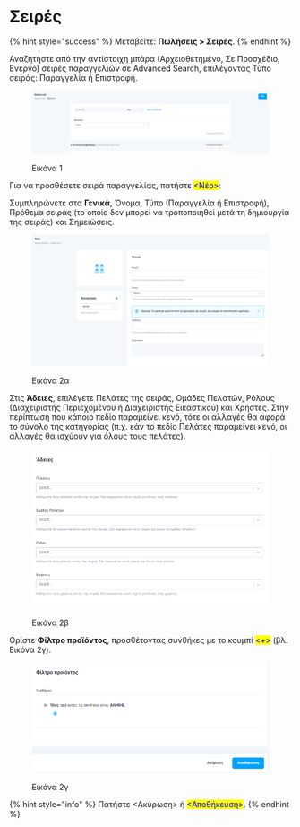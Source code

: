 # Σειρές

{% hint style="success" %}
Μεταβείτε: **Πωλήσεις > Σειρές**.
{% endhint %}

Αναζητήστε από την αντίστοιχη μπάρα (Αρχειοθετημένο, Σε Προσχέδιο, Ενεργό) σειρές παραγγελιών σε Advanced Search, επιλέγοντας Τύπο σειράς: Παραγγελία ή Επιστροφή.

<figure><img src="../.gitbook/assets/ScreenHunter 959.png" alt=""><figcaption><p>Εικόνα 1</p></figcaption></figure>

Για να προσθέσετε σειρά παραγγελίας, πατήστε <mark style="color:blue;"><Νέο></mark>:&#x20;

Συμπληρώνετε στα **Γενικά**, Όνομα, Τύπο (Παραγγελία ή Επιστροφή), Πρόθεμα σειράς (το οποίο δεν μπορεί να τροποποιηθεί μετά τη δημιουργία της σειράς) και Σημειώσεις.&#x20;

<figure><img src="../.gitbook/assets/ScreenHunter 960.png" alt="" width="563"><figcaption><p>Εικόνα 2α</p></figcaption></figure>

Στις **Άδειες**, επιλέγετε Πελάτες της σειράς, Ομάδες Πελατών, Ρόλους (Διαχειριστής Περιεχομένου ή Διαχειριστής Εικαστικού) και Χρήστες. Στην περίπτωση που κάποιο πεδίο παραμείνει κενό, τότε οι αλλαγές θα αφορά το σύνολο της κατηγορίας (π.χ. εάν το πεδίο Πελάτες παραμείνει κενό, οι αλλαγές θα ισχύουν για όλους τους πελάτες).&#x20;

<figure><img src="../.gitbook/assets/ScreenHunter 961.png" alt="" width="563"><figcaption><p>Εικόνα 2β</p></figcaption></figure>

Ορίστε **Φίλτρο προϊόντος**, προσθέτοντας συνθήκες με το κουμπί <mark style="color:blue;"><+></mark> (βλ. Εικόνα 2γ).&#x20;

<figure><img src="../.gitbook/assets/ScreenHunter 962.png" alt="" width="563"><figcaption><p>Εικόνα 2γ</p></figcaption></figure>



{% hint style="info" %}
Πατήστε <Ακύρωση> ή <mark style="color:blue;"><Αποθήκευση></mark>.
{% endhint %}
